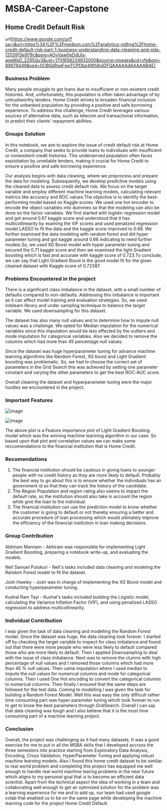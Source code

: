 # MSBA-Career-Capstone

## Home Credit Default Risk

url[https://www.google.com/url?sa=i&url=https%3A%2F%2Fmedium.com%2Fanalytics-vidhya%2Fhome-credit-default-risk-part-1-business-understanding-data-cleaning-and-eda-1203913e979c&psig=AOvVaw0eDdUIx-ageWsD_2Z65Qv3&ust=1701658224932000&source=images&cd=vfe&opi=89978449&ved=0CBIQjRxqFwoTCPDbz4Wh8oIDFQAAAAAdAAAAABAE]


### Business Problem

Many people struggle to get loans due to insufficient or non-existent credit histories. And, unfortunately, this population is often taken advantage of by untrustworthy lenders. Home Credit strives to broaden financial inclusion for the unbanked population by providing a positive and safe borrowing experience. To address this challenge, Home Credit leverages various sources of alternative data, such as telecom and transactional information, to predict their clients' repayment abilities.

### Groups Solution

In this notebook, we aim to explore the issue of credit default risk at Home Credit, a company that seeks to provide loans to individuals with insufficient or nonexistent credit histories. This underserved population often faces exploitation by unreliable lenders, making it crucial for Home Credit to ensure a positive and safe borrowing experience.

Our analysis begins with data cleaning, where we preprocess and prepare the data for modeling. Subsequently, we develop predictive models using the cleaned data to assess credit default risk. We focus on the target variable and employ different machine learning models, calculating relevant metrics like accuracy and ROC values.The objective is to identify the best-performing model based on Kaggle scores. We used one hot encoder to encode the object variables into dummies so that the modeling can also be done on the factor variables.
We first started with logistic regression model and got around 0.67 kaggle score and understood that it has multicollinearity by examing the VIF scores and used penalized regression model LASSO to fit the data and the kaggle score improved to 0.69. We further examined the data modeling with random forest and did hyper parameter tuning and got kaggle around 0.66 indicating to need further models.So, we used XG Boost model with hyper parameter tuning and secured the 0.71 kaggle score and then we examined the light Gradient boosting which is fast and accurate with kaggle score of 0.723.To conclude, we can say that Light Gradient Boost is the good model fit for the given cleaned dataset with Kaggle score of 0.72387.

### Problems Encountered in the project

There is a significant class imbalance in the dataset, with a small number of defaults compared to non-defaults. Addressing this imbalance is important as it can affect model training and evaluation strategies. So, we used imblearn library and under sampling technique to balance the target variable. We used downsampling for this dataset. 

The dataset has also many null values and to determine how to impute null values was a challenge. We opted for Median imputation for the numerical variables since this imputation would be less effected by the outliers and mode imputation for categorical variables. Also we decided to remove the columns which had more than 45 percentage null values.

Since the dataset was huge hyperparameter tuning for advance machine learning algorithms like Random Forest, XG boost and Light Gradient boosting was problematic. So, we had to choose the correct set of parameters in the Grid Search this was achieved by setting one parameter constant and varying the other parameters to get the best ROC-AUC score.

Overall cleaning the dataset and hyperparameter tuning were the major hurdles we encountered in the project.


### Important Features

![image](https://github.com/NeilSamuelPulukuri/MSBA-Career-Capstone-1/assets/141296161/f08af6d1-e9ef-4226-b204-40e269b05be5)

![image](https://github.com/NeilSamuelPulukuri/MSBA-Career-Capstone-1/assets/141296161/497aa640-f72f-4a07-a0bc-b7a977d33dfd)


The above plot is a Feature importance plot of Light Gradient Boosting model which was the winning machine learining algorithm in our case. So based upon that plot and correlation values we can make some reccomendations to the financial institution that is Home Credit.


### Recomendations

1. The financial institution should be cautious in giving loans to younger people with no credit history as they are more likely to default. Probably the best way to go about this is to ensure whether the individuals has an government id so that they can track the history of the candidate.
2. The Region Population and region rating also seems to impact the default rate, so the institution should also take in account the region while give the loan to the individual.
3. The financial institution can use the prediction model to know whether the customer is going to default or not thereby ensuring a better and accurate procedure of loan processing which would ultimately improve the efficiency of the financial institution in loan making decisions.


### Group Contribution

Abhiram Mannam - Abhiram was responsible for implementing Light Gradient Boosting, preparing a notebook write-up, and evaluating the models.

Neil Samuel Pulukuri - Neil's tasks included data cleaning and modeling the Random Forest model to fit the dataset.

Josh Hawley - Josh was in charge of implementing the XG Boost model and conducting hyperparameter tuning.

Kushal Ram Tayi - Kushal's tasks included building the Logistic model, calculating the Variance Inflation Factor (VIF), and using penalized LASSO regression to address multicollinearity.


### Individual Contribution

I was given the task of data cleaning and modelling the Random Forest model. Since the dataset was huge, the data cleaning took forever. I started off by checking the target variable to inspect for class imbalance and found out that there were more people who were less likely to default compared those who are more likely to default. Then I applied Downsampling to deal with the issue of class imbalance. Next was to remove the clumns with high percentage of null values and I removed those columns which had more than 45 % null values. Then came imputation where I used median to impute the null values for numerical columns and mode for categorical columns. Then I used One Hot encoding to convert the categorical columns to numerical columns. Then finally I ensured that the same steps are followed for the test data. Coming to modelling I was given the task for building a Random Forest Model. Well this was easy the only difficult rather time consuming part was hyper parameter tuning whcih took forever to run to get to know the best parameters through GridSearch. Overall I can say that data cleaning was tough and I also believe that it is the most time consuming part of a machine learning project.


### Conclusion
Overall, the project was challenging as it had many datasets. It was a good exercise for me to put in all the MSBA skills that I developed accross the three semesters into practice starting from Exploratory Data Analysis, Encoding, Cross Validation, HyperParameter Tuning and applying robust machine learning models. Also I found this home credit dataset to be similiar to real world problem and completing this project has equipped me well enough to handle real world machine learing problems in the near future which aligns to my personal goal that is to become an efficient data scientist. Apart from the technical aspect the idea of working in a team and collaborating well enough to get an optimized solution for the problem was a learning experience for me and to add up, our team had used google colab that enabled us to be on the same page while developing the machine learning code for the project Home Credit Default.

